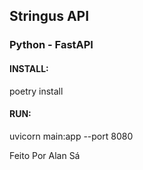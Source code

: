 ## Stringus API

### Python - FastAPI

#### INSTALL:
poetry install

#### RUN: 
uvicorn main:app --port 8080

Feito Por Alan Sá
